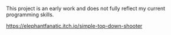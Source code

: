 This project is an early work and does not fully reflect my current programming skills.

https://elephantfanatic.itch.io/simple-top-down-shooter
